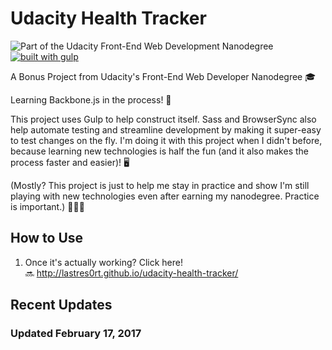 # Udacity Health Tracker
![Part of the Udacity Front-End Web Development Nanodegree](https://img.shields.io/badge/Udacity-Front--End%20Web%20Developer%20Nanodegree-02b3e4.svg)
[![built with gulp](https://img.shields.io/badge/gulp-all_the_builds!-eb4a4b.svg?logo=data%3Aimage%2Fpng%3Bbase64%2CiVBORw0KGgoAAAANSUhEUgAAAAYAAAAOCAMAAAA7QZ0XAAAABlBMVEUAAAD%2F%2F%2F%2Bl2Z%2FdAAAAAXRSTlMAQObYZgAAABdJREFUeAFjAAFGRjSSEQzwUgwQkjAFAAtaAD0Ls2nMAAAAAElFTkSuQmCC)](http://gulpjs.com/)

A Bonus Project from Udacity's Front-End Web Developer Nanodegree 🎓

Learning Backbone.js in the process! 🍖

This project uses Gulp to help construct itself. Sass and BrowserSync also help automate testing and streamline development by making it super-easy to test changes on the fly. I'm doing it with this project when I didn't before, because learning new technologies is half the fun (and it also makes the process faster and easier)! 🖥

(Mostly? This project is just to help me stay in practice and show I'm still playing with new technologies even after earning my nanodegree. Practice is important.) 👩🏽‍🏫
## How to Use

1. Once it's actually working? Click here! 🔜 http://lastres0rt.github.io/udacity-health-tracker/

## Recent Updates

### Updated February 17, 2017
